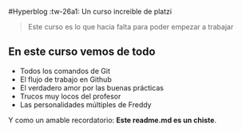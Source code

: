 #Hyperblog :tw-26a1:
Un curso increible de platzi
>Este curso es lo que hacia falta para poder empezar a trabajar

## En este curso vemos de todo
* Todos los comandos de Git
* El flujo de trabajo en Github
* El verdadero amor por las buenas prácticas
* Trucos muy locos del profesor
* Las personalidades múltiples de Freddy

Y como un amable recordatorio: **Este readme.md es un chiste**.
